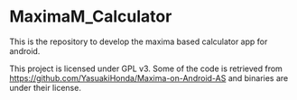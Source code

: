 # MaximaM_Calculator
This is the repository to develop the maxima based calculator app for android.

This project is licensed under GPL v3.
Some of the code is retrieved from https://github.com/YasuakiHonda/Maxima-on-Android-AS and binaries are under their license.
